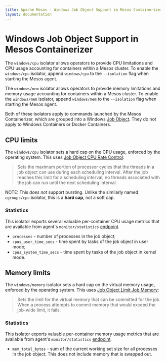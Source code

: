 ```yaml
---
title: Apache Mesos - Windows Job Object Support in Mesos Containerizer
layout: documentation
---
```


# Windows Job Object Support in Mesos Containerizer

The `windows/cpu` isolator allows operators to provide CPU limitations and CPU
usage accounting for containers within a Mesos cluster. To enable the
`windows/cpu` isolator, append `windows/cpu` to the `--isolation` flag when
starting the Mesos agent.

The `windows/mem` isolator allows operators to provide memory limitations and
memory usage accounting for containers within a Mesos cluster. To enable the
`windows/mem` isolator, append `windows/mem` to the `--isolation` flag when
starting the Mesos agent.

Both of these isolators apply to commands launched by the Mesos Containerizer,
which are grouped into a Windows [Job Object](https://msdn.microsoft.com/en-us/library/windows/desktop/ms684161(v=vs.85).aspx).
They do not apply to Windows Containers or Docker Containers.

## CPU limits

The `windows/cpu` isolator sets a hard cap on the CPU usage, enforced by the
operating system. This uses [Job Object CPU Rate Control](https://msdn.microsoft.com/en-us/library/windows/desktop/hh448384(v=vs.85).aspx):

> Sets the maximum portion of processor cycles that the threads in a job object
> can use during each scheduling interval. After the job reaches this limit for
> a scheduling interval, no threads associated with the job can run until the
> next scheduling interval.

NOTE: This *does not* support bursting. Unlike the similarly named `cgroups/cpu`
isolator, this is a **hard cap**, not a soft cap.

### Statistics

This isolator exports several valuable per-container CPU usage metrics
that are available from agent's `monitor/statistics`
[endpoint](../endpoints/slave/monitor/statistics.md).

* `processes` - number of processes in the job object;
* `cpus_user_time_secs` - time spent by tasks of the job object in user mode;
* `cpus_system_time_secs` - time spent by tasks of the job object in kernel
  mode.

## Memory limits

The `windows/memory` isolator sets a hard cap on the virtual memory usage, enforced by the
operating system. This uses [Job Object Limit Job Memory](https://msdn.microsoft.com/en-us/library/windows/desktop/ms684156(v=vs.85).aspx):

> Sets the limit for the virtual memory that can be committed for the job. When
> a process attempts to commit memory that would exceed the job-wide limit, it
> fails.

### Statistics

This isolator exports valuable per-container memory usage metrics
that are available from agent's `monitor/statistics`
[endpoint](../endpoints/slave/monitor/statistics.md).

* `mem_total_bytes` - sum of the current working set size for all processes in
  the job object. This does not include memory that is swapped out.
